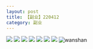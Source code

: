 ```yaml
---
layout: post
title: 【副业】220412
category: 副业
---
```

![](http://rab41f8zg.hd-bkt.clouddn.com/img/bottom.png)
![](http://rab41f8zg.hd-bkt.clouddn.com/img/zeyuanximeng-220412-1.png)
![](http://rab41f8zg.hd-bkt.clouddn.com/img/zeyuanximeng-220412-2.png)
![](http://rab41f8zg.hd-bkt.clouddn.com/img/zeyuanximeng-220412-3.jpg)
![](http://rab41f8zg.hd-bkt.clouddn.com/img/zeyuanximeng-220412-4.jpg)
![](http://rab41f8zg.hd-bkt.clouddn.com/img/zeyuanximeng-220412-5.jpg)
![](http://rab41f8zg.hd-bkt.clouddn.com/img/zeyuanximeng-220412-6.jpg)
![wanshan](http://rab41f8zg.hd-bkt.clouddn.com/img/wanshan.png)
